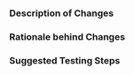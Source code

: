 <!--
If this is your first PR to PCSX2, please review the relevant documentation:
- https://github.com/PCSX2/pcsx2/blob/master/.github/CONTRIBUTING.md#pull-request-guidelines
-->

### Description of Changes
<!-- Brief description or overview on what was changed in the PR -->

### Rationale behind Changes
<!-- Why were these changes made?  What problem does it solve / area does it improve? -->

### Suggested Testing Steps
<!-- If applicable, including examples you've already tested with / recommendations for how to test further is very helpful! -->
